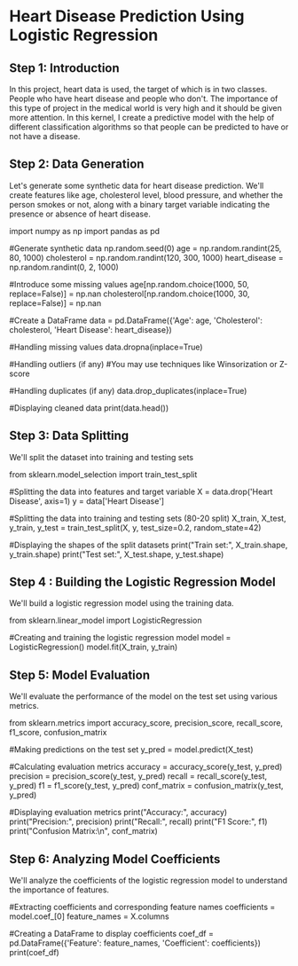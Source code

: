 #  Heart Disease Prediction Using Logistic Regression

 ## Step 1: Introduction

In this project, heart data is used, the target of which is in two classes. People who have heart disease and people who don't. The importance of this type of project in the medical world is very high and it should be given more attention. In this kernel, I create a predictive model with the help of different classification algorithms so that people can be predicted to have or not have a disease.
  
## Step 2:  Data Generation

Let's generate some synthetic data for heart disease prediction. We'll create features like age, cholesterol level, blood pressure, and whether the person smokes or not, along with a binary target variable indicating the presence or absence of heart disease.

import numpy as np
import pandas as pd

#Generate synthetic data
np.random.seed(0)
age = np.random.randint(25, 80, 1000)
cholesterol = np.random.randint(120, 300, 1000)
heart_disease = np.random.randint(0, 2, 1000)

#Introduce some missing values
age[np.random.choice(1000, 50, replace=False)] = np.nan
cholesterol[np.random.choice(1000, 30, replace=False)] = np.nan

#Create a DataFrame
data = pd.DataFrame({'Age': age, 'Cholesterol': cholesterol, 'Heart Disease': heart_disease})

#Handling missing values
data.dropna(inplace=True)

#Handling outliers (if any)
#You may use techniques like Winsorization or Z-score

#Handling duplicates (if any)
data.drop_duplicates(inplace=True)

#Displaying cleaned data
print(data.head())

## Step 3: Data Splitting

We'll split the dataset into training and testing sets

from sklearn.model_selection import train_test_split

#Splitting the data into features and target variable
X = data.drop('Heart Disease', axis=1)
y = data['Heart Disease']

#Splitting the data into training and testing sets (80-20 split)
X_train, X_test, y_train, y_test = train_test_split(X, y, test_size=0.2, random_state=42)

#Displaying the shapes of the split datasets
print("Train set:", X_train.shape, y_train.shape)
print("Test set:", X_test.shape, y_test.shape)
 
## Step 4 : Building the Logistic Regression Model

We'll build a logistic regression model using the training data.

from sklearn.linear_model import LogisticRegression

#Creating and training the logistic regression model
model = LogisticRegression()
model.fit(X_train, y_train)

## Step 5:  Model Evaluation

We'll evaluate the performance of the model on the test set using various metrics.

from sklearn.metrics import accuracy_score, precision_score, recall_score, f1_score, confusion_matrix

#Making predictions on the test set
y_pred = model.predict(X_test)

#Calculating evaluation metrics
accuracy = accuracy_score(y_test, y_pred)
precision = precision_score(y_test, y_pred)
recall = recall_score(y_test, y_pred)
f1 = f1_score(y_test, y_pred)
conf_matrix = confusion_matrix(y_test, y_pred)

#Displaying evaluation metrics
print("Accuracy:", accuracy)
print("Precision:", precision)
print("Recall:", recall)
print("F1 Score:", f1)
print("Confusion Matrix:\n", conf_matrix)

## Step 6: Analyzing Model Coefficients

We'll analyze the coefficients of the logistic regression model to understand the importance of features.

#Extracting coefficients and corresponding feature names
coefficients = model.coef_[0]
feature_names = X.columns

#Creating a DataFrame to display coefficients
coef_df = pd.DataFrame({'Feature': feature_names, 'Coefficient': coefficients})
print(coef_df)
